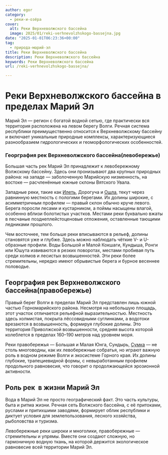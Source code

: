 ```yaml
---
author: egor
category:
  - реки-и-озёра
cover:
  alt: Реки Верхневолжского бассейна
  image: 2025/01/reki-verhnevolzhskogo-bassejna.jpg
date: "2025-01-01T06:23:36+00:00"
tag:
  - природа-марий-эл
title: Реки Верхневолжского бассейна
description: Реки Верхневолжского бассейна
keywords: Реки Верхневолжского бассейна
url: /reki-verhnevolzhskogo-bassejna/

---
```

# **Реки Верхневолжского бассейна в пределах Марий Эл**

Марий Эл — регион с богатой водной сетью, где практически вся территория расположена на левом берегу Волги. Речная система республики преимущественно относится к Верхневолжскому бассейну и включает уникальные природные комплексы, характеризующиеся разнообразием гидрологических и геоморфологических особенностей.

### Георграфия рек Верхневолжского бассейна(левобережье)

Большая часть рек Марий Эл принадлежит к левобережному Волжскому бассейну. Здесь они пронизывают два крупных природных района: на западе — заболоченную Марийскую низменность, на востоке — расчленённые южные склоны Вятского Увала.

Западные реки, такие как [Илеть](/zhivaya-ilet-reka-chto-ne-zamerzaet-v-zimnij-stuzhu/), Дорогуча и [Ошла](/reka-oshla/), текут через равнинную местность с пологими берегами. Их долины широкие, с асимметричным профилем — правый склон обычно круче левого. Берега поросли лесами и кустарником, а поймы насыщены влагой, особенно вблизи болотистых участков. Местами реки буквально вжаты в песчаные позднеплейстоценовые отложения, оставленные тающими ледниками прошлого.

Чем восточнее, тем больше реки вписываются в рельеф, долины становятся уже и глубже. Здесь можно наблюдать чёткие V- и U-образные профили. Воды Большой и Малой Кокшаги, Кундыша, Ронги или Юшута извиваются в резких поворотах, местами пробивая путь среди холмов и лесистых возвышенностей. Эти реки более стремительны, нередко имеют обрывистые берега и бурное весеннее половодье.

## Георграфия рек Верхневолжского бассейна(правобережье)

Правый берег Волги в пределах Марий Эл представлен лишь южной частью Горномарийского района. Несмотря на небольшую площадь, этот участок отличается рельефной выразительностью. Местность здесь холмистая, покрыта лёссовидными суглинками, а водотоки врезаются в возвышенность, формируя глубокие долины. Это территория Приволжской возвышенности, средняя высота которой колеблется в пределах 160–190 метров над уровнем моря.

Реки правобережья — Большая и Малая Юнга, Сундырь, [Сумка](/river_mariel/) — не столь многоводны, как их левобережные собратья, но играют важную роль в водном режиме Волги и экосистеме Горного края. Их долины глубокие, трапециевидной формы, с невыработанным профилем продольного равновесия, что говорит о продолжающейся эрозионной активности.

## Роль рек  в жизни Марий Эл

Вода в Марий Эл не просто географический факт. Это часть культуры, быта и ритма жизни. Речная сеть Волжского бассейна, с её притоками, руслами и притихшими заводями, формирует облик республики и диктует условия для землепользования, лесного хозяйства, рыболовства и туризма.

Левобережные реки широки и многолики, правобережные — стремительны и упрямы. Вместе они создают сложную, но гармоничную водную ткань, на которой держится экологическое равновесие всей территории Марий Эл.
